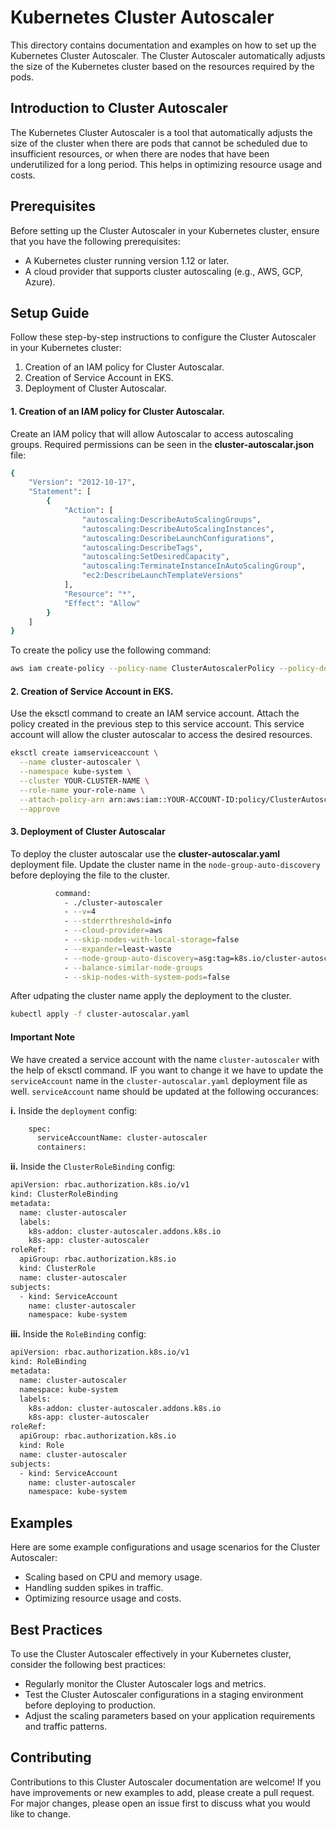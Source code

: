 # Kubernetes Cluster Autoscaler

This directory contains documentation and examples on how to set up the Kubernetes Cluster Autoscaler. The Cluster Autoscaler automatically adjusts the size of the Kubernetes cluster based on the resources required by the pods.

## Introduction to Cluster Autoscaler

The Kubernetes Cluster Autoscaler is a tool that automatically adjusts the size of the cluster when there are pods that cannot be scheduled due to insufficient resources, or when there are nodes that have been underutilized for a long period. This helps in optimizing resource usage and costs.

## Prerequisites

Before setting up the Cluster Autoscaler in your Kubernetes cluster, ensure that you have the following prerequisites:

- A Kubernetes cluster running version 1.12 or later.
- A cloud provider that supports cluster autoscaling (e.g., AWS, GCP, Azure).

## Setup Guide

Follow these step-by-step instructions to configure the Cluster Autoscaler in your Kubernetes cluster:

1. Creation of an IAM policy for Cluster Autoscalar.
2. Creation of Service Account in EKS.
3. Deployment of Cluster Autoscalar.

#### 1. Creation of an IAM policy for Cluster Autoscalar.
Create an IAM policy that will allow Autoscalar to access autoscaling groups. Required permissions can be seen in the **cluster-autoscalar.json** file:
```sh
{
    "Version": "2012-10-17",
    "Statement": [
        {
            "Action": [
                "autoscaling:DescribeAutoScalingGroups",
                "autoscaling:DescribeAutoScalingInstances",
                "autoscaling:DescribeLaunchConfigurations",
                "autoscaling:DescribeTags",
                "autoscaling:SetDesiredCapacity",
                "autoscaling:TerminateInstanceInAutoScalingGroup",
                "ec2:DescribeLaunchTemplateVersions"
            ],
            "Resource": "*",
            "Effect": "Allow"
        }
    ]
}
```
To create the policy use the following command:
```sh
aws iam create-policy --policy-name ClusterAutoscalerPolicy --policy-document file://cluster-autoscalar.json
```

#### 2. Creation of Service Account in EKS.
Use the eksctl command to create an IAM service account. Attach the policy created in the previous step to this service account. This service account will allow the cluster autoscalar to access the desired resources.
```sh
eksctl create iamserviceaccount \
  --name cluster-autoscaler \
  --namespace kube-system \
  --cluster YOUR-CLUSTER-NAME \
  --role-name your-role-name \
  --attach-policy-arn arn:aws:iam::YOUR-ACCOUNT-ID:policy/ClusterAutoscalerPolicy \
  --approve
```
#### 3. Deployment of Cluster Autoscalar
To deploy the cluster autoscalar use the **cluster-autoscalar.yaml** deployment file. Update the cluster name in the `node-group-auto-discovery` before deploying the file to the cluster.
```sh
          command: 
            - ./cluster-autoscaler
            - --v=4
            - --stderrthreshold=info
            - --cloud-provider=aws
            - --skip-nodes-with-local-storage=false
            - --expander=least-waste
            - --node-group-auto-discovery=asg:tag=k8s.io/cluster-autoscaler/enabled,k8s.io/cluster-autoscaler/CLUSTER_NAME # Update cluster
            - --balance-similar-node-groups
            - --skip-nodes-with-system-pods=false
```

After udpating the cluster name apply the deployment to the cluster.
```sh
kubectl apply -f cluster-autoscalar.yaml
```


#### Important Note
We have created a service account with the name `cluster-autoscaler` with the help of eksctl command. IF you want to change it we have to update the `serviceAccount` name in the `cluster-autoscalar.yaml` deployment file as well. `serviceAccount` name should be updated at the following occurances: 

**i.** Inside the `deployment` config:
```sh
    spec:
      serviceAccountName: cluster-autoscaler
      containers:
```
**ii.** Inside the `ClusterRoleBinding` config:
```sh
apiVersion: rbac.authorization.k8s.io/v1
kind: ClusterRoleBinding
metadata:
  name: cluster-autoscaler
  labels:
    k8s-addon: cluster-autoscaler.addons.k8s.io
    k8s-app: cluster-autoscaler
roleRef:
  apiGroup: rbac.authorization.k8s.io
  kind: ClusterRole
  name: cluster-autoscaler
subjects:
  - kind: ServiceAccount
    name: cluster-autoscaler
    namespace: kube-system
```

**iii.** Inside the `RoleBinding` config:
```sh
apiVersion: rbac.authorization.k8s.io/v1
kind: RoleBinding
metadata:
  name: cluster-autoscaler
  namespace: kube-system
  labels:
    k8s-addon: cluster-autoscaler.addons.k8s.io
    k8s-app: cluster-autoscaler
roleRef:
  apiGroup: rbac.authorization.k8s.io
  kind: Role
  name: cluster-autoscaler
subjects:
  - kind: ServiceAccount
    name: cluster-autoscaler
    namespace: kube-system
```


## Examples

Here are some example configurations and usage scenarios for the Cluster Autoscaler:

- Scaling based on CPU and memory usage.
- Handling sudden spikes in traffic.
- Optimizing resource usage and costs.

## Best Practices

To use the Cluster Autoscaler effectively in your Kubernetes cluster, consider the following best practices:

- Regularly monitor the Cluster Autoscaler logs and metrics.
- Test the Cluster Autoscaler configurations in a staging environment before deploying to production.
- Adjust the scaling parameters based on your application requirements and traffic patterns.

## Contributing

Contributions to this Cluster Autoscaler documentation are welcome! If you have improvements or new examples to add, please create a pull request. For major changes, please open an issue first to discuss what you would like to change.
